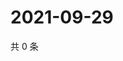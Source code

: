 # 2021-09-29

共 0 条

<!-- BEGIN WEIBO -->
<!-- 最后更新时间 Wed Sep 29 2021 09:46:54 GMT+0800 (China Standard Time) -->

<!-- END WEIBO -->
